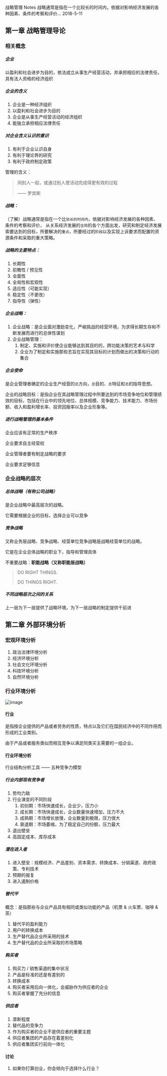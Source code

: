 战略管理
Notes
战略通常是指在一个比较长的时间内，依据对影响经济发展的各种因素、条件的考察和评价...
2018-5-11

## 第一章 战略管理导论

### 相关概念

##### 企业

以盈利和社会进步为目的，依法成立从事生产经营活动，并承担相应的法律责任，具有法人资格的经济组织

##### 企业的含义

1. 企业是一种经济组织
2. 以盈利和社会进步为目的
3. 企业是从事生产经营活动的经济组织
4. 能独立承担相应法律责任

##### 对企业含义认识的意识

1. 有利于企业认识自身
2. 有利于理论界的研究
3. 有利于政府制定政策



管理的含义：

> 同别人一起，或通过别人使活动完成得更有效的过程
>
> —— 罗宾斯

##### 战略：

（了解）战略通常是指在一个比`较长的时间内`，依据对影响经济发展的各种因素、条件的考察和评价， 从关系经济发展的`全局`的各个方面出发，研究和制定经济发展索要达到的目标，所要解决的`重点`，所要经过的`阶段`以及实现上诉要求而配置的资源条件和采取的重大策略。

##### 战略的主要特点：

1. 长期性
2. 前瞻性 / 预见性
3. 全面性
4. 全局性和宏观性
5. 适应性（可能实现）
6. 稳定性（不更改）
7. 指导性（弹性）

##### 企业战略：

1. 企业战略：是企业面对激励变化，严峻挑战的经营环境，为求得长期生存和不断发展而进行的总体性谋划
2. 企业战略管理：
   1. 制定、实施和评价使企业能够达到其目的的，跨功能决策的艺术与科学
   2. 企业为了制定和实施那些志旨在实现其目标的计划而做出的决策和行动的集合

##### 企业使命

是企业管理者确定的企业生产经营的`总`方向，`总`目的、`总`特征和`总`的指导思想。

企业的战略目标：是指企业在其战略管理过程中所要达到的市场竞争地位和管理绩效的目标，包括在行业中的领先地位、总体规模、竞争能力、技术能力、市场份额、收入和盈利增长率、投资回报率以及企业形象等。

##### 进行战略管理的基本条件

企业应该有正常的生产秩序

企业要求自主经营权

企业管理者要有制定战略的要求

企业要求足够信息

### 企业战略的层次

##### 总体战略（有称公司战略）

是企业战略中最高层次的战略。

它需要根据企业的目标，选择企业可以竞争

##### 竞争战略

又称业务层战略、竞争战略、经营单位竞争战略是战略经营单位的战略。

它是在企业总体战略的职业下，指导和管理具体

不重要战略：**职能战略（又称职能层战略）**

> DO RIGHT THINGS.
>
> DO THINGS RIGHT.

##### 不同战略层次之间的关系

上一层为下一层提供了战略环境，为下一层战略的制定提供千前进

## 第二章 外部环境分析

### 宏观环境分析

1. 政治法律环境分析
2. 经济环境分析
3. 社会文化环境分析
4. 科技环境分析
5. 自然环境分析

### 行业环境分析

![image](../img/on)

#### 行业

是指按企业提供的产品或者劳务的性质，特点以及它们在国民经济中的不同作用而形成的工业类别。

由于产品或者服务类似而相互竞争以满足同类买主需要的一组企业。

#### 行业环境分析

行业结构分析工具 —— 五种竞争力模型

##### 行业内部现有竞争者

1. 势均力敌
2. 行业演变的不同阶段
   1. 初创期：市场快速成长，企业少，压力小
   2. 成长期：市场快速成长，企业数量快速增加，压力不大
   3. 成熟期：市场增长放慢，企业数量到极限，压力很大
   4. 衰退期：市场萎缩，为了稳定自己的份额，压力最大
3. 退出壁垒
4. 高固定成本、库存成本

##### 潜在进入者

1. 进入壁垒：规模经济、产品差别、资本需求、转换成本、分销渠道、政府政策、专利技术
2. 预期的报复
3. 进入遏制价格

##### 替代平

概念：是指那些与企业产品具有相同或类似功能的产品（机票 & 火车票、咖啡 & 茶）

1. 替代平的盈利能力
2. 用户的转换成本
3. 生产替代品企业所采用的技术
4. 生产替代品的企业所采取的市场策略

##### 购买者

1. 购买力 / 销售渠道的集中状况
2. 产品是标准的还是有差别的
3. 转换成本
4. 购买者采用后向一体化，会威胁作为供应者的企业
5. 购买者掌握了充分的信息

##### 供应者

1. 垄断程度
2. 替代品的竞争力
3. 作为购买者的企业不是供应者的重要主题
4. 供应者集团的产品存在着差别化
5. 供应者集团实行前向一体化

#### 讨论

1. 如果你打算创业，你会倾向于选择什么行业？

